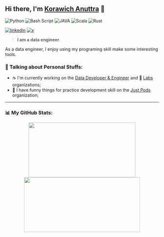 ## Hi there, I'm [Korawich Anuttra](https://github.com/korawica) :wave:

![Python](https://img.shields.io/badge/python-3670A0?logo=python&style=flate&logoColor=ffdd54)
![Bash Script](https://img.shields.io/badge/bash_script-%23121011.svg?style=flate&logo=gnu-bash&logoColor=white)
![JAVA](https://img.shields.io/badge/java-%23ED8B00.svg?logo=openjdk&style=flate&logoColor=write)
![Scala](https://img.shields.io/badge/scala-%23DC322F.svg?style=flate&logo=scala&logoColor=white)
![Rust](https://img.shields.io/badge/rust-%23000000.svg?logo=rust&style=flate&logoColor=write)

[![linkedin](https://img.shields.io/badge/LinkedIn-0077B5?style=for-the-badge&logo=linkedin&logoColor=white)](https://www.linkedin.com/in/korawica/)
[![x](https://img.shields.io/badge/X-000000?style=for-the-badge&logo=x&logoColor=white)](https://x.com/korawica)

> **I am a data engineer**.

As a data engineer, I enjoy using my programing skill make some interesting tools.

### :round_pushpin: Talking about Personal Stuffs:

- :coffee: I'm currently working on the [Data Developer & Engineer](https://github.com/ddeutils) and :test_tube: [Labs](https://github.com/dde-labs) organizations;
- :beer: I have funny things for practice development skill on the [Just Pods](https://github.com/justpods) organization;

---

### :bar_chart: My GitHub Stats:

<p float="left" align="center">
  <img height="180em" width="350" src="https://github-readme-stats.vercel.app/api?username=korawica&show_icons=true&hide_border=true&include_all_commits=true" />
  <img height="180em" width="380" src="https://github-readme-stats.vercel.app/api/top-langs/?username=korawica&layout=compact" />
</p>
